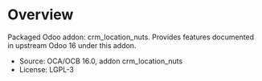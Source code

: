 # Overview

Packaged Odoo addon: crm_location_nuts. Provides features documented in upstream Odoo 16 under this addon.

- Source: OCA/OCB 16.0, addon crm_location_nuts
- License: LGPL-3
